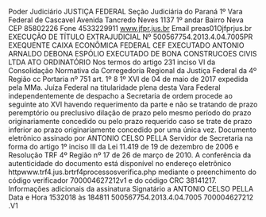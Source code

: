 Poder Judiciário JUSTIÇA FEDERAL Seção Judiciária do Paraná 1º Vara Federal de Cascavel Avenida Tancredo Neves 1137 1º andar Bairro Neva CEP 85802226 Fone 4533229911 www.jfpr.jus.br Email preas01Ojfprjus.br EXECUÇÃO DE TÍTULO EXTRAJUDICIAL Nº 500567754.2013.4.04.7005PR EXEQUENTE CAIXA ECONÔMICA FEDERAL CEF EXECUTADO ANTONIO ARNALDO DEBONA ESPÓLIO EXECUTADO DE BONA CONSTRUCOES CIVIS LTDA ATO ORDINATÓRIO Nos termos do artigo 231 inciso VI da Consolidação Normativa da Corregedoria Regional da Justiça Federal da 4º Região cc Portaria nº 751 art. 1º 8 1º XVI de 04 de maio de 2017 expedida pela MMa. Juíza Federal na titularidade plena desta Vara Federal independentemente de despacho a Secretaria de ordem procede ao seguinte ato XVI havendo requerimento da parte e não se tratando de prazo peremptório ou preclusivo dilação de prazo pelo mesmo período do prazo originariamente concedido ou pelo prazo requerido caso se trate de prazo inferior ao prazo originariamente concedido por uma única vez. Documento eletrônico assinado por ANTONIO CELSO PELLA Servidor de Secretaria na forma do artigo 1º inciso III da Lei 11.419 de 19 de dezembro de 2006 e Resolução TRF 4º Região nº 17 de 26 de março de 2010. A conferência da autenticidade do documento está disponível no endereço eletrônico httpwww.trf4.jus.brtrf4processosverifica.php mediante o preenchimento do código verificador 700004627212v1 e do código CRC 38141217. Informações adicionais da assinatura Signatário a ANTONIO CELSO PELLA Data e Hora 1532018 às 184811 500567754.2013.4.04.7005 700004627212 .V1

